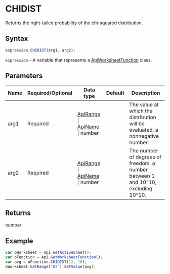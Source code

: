 # CHIDIST

Returns the right-tailed probability of the chi-squared distribution.

## Syntax

```javascript
expression.CHIDIST(arg1, arg2);
```

`expression` - A variable that represents a [ApiWorksheetFunction](../ApiWorksheetFunction.md) class.

## Parameters

| **Name** | **Required/Optional** | **Data type** | **Default** | **Description** |
| ------------- | ------------- | ------------- | ------------- | ------------- |
| arg1 | Required | [ApiRange](../../ApiRange/ApiRange.md) \| [ApiName](../../ApiName/ApiName.md) \| number |  | The value at which the distribution will be evaluated, a nonnegative number. |
| arg2 | Required | [ApiRange](../../ApiRange/ApiRange.md) \| [ApiName](../../ApiName/ApiName.md) \| number |  | The number of degrees of freedom, a number between 1 and 10^10, excluding 10^10. |

## Returns

number

## Example



```javascript
var oWorksheet = Api.GetActiveSheet();
var oFunction = Api.GetWorksheetFunction();
var avg = oFunction.CHIDIST(12, 10);
oWorksheet.GetRange("B2").SetValue(avg);
```
